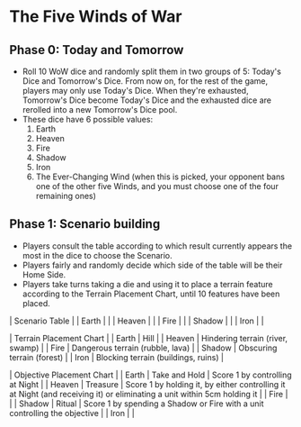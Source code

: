 # The Five Winds of War

## Phase 0: Today and Tomorrow

- Roll 10 WoW dice and randomly split them in two groups of 5: Today's Dice and Tomorrow's Dice. From now on, for the rest of the game, players may only use Today's Dice. When they're exhausted, Tomorrow's Dice become Today's Dice and the exhausted dice are rerolled into a new Tomorrow's Dice pool.
- These dice have 6 possible values:
    1. Earth
    2. Heaven
    3. Fire
    4. Shadow
    5. Iron
    6. The Ever-Changing Wind (when this is picked, your opponent bans one of the other five Winds, and you must choose one of the four remaining ones)

## Phase 1: Scenario building

- Players consult the table according to which result currently appears the most in the dice to choose the Scenario.
- Players fairly and randomly decide which side of the table will be their Home Side.
- Players take turns taking a die and using it to place a terrain feature according to the Terrain Placement Chart, until 10 features have been placed.

| Scenario Table |
| Earth  | |
| Heaven | |
| Fire   | |
| Shadow | |
| Iron   | |

| Terrain Placement Chart |
| Earth  | Hill                             |
| Heaven | Hindering terrain (river, swamp) |
| Fire   | Dangerous terrain (rubble, lava) |
| Shadow | Obscuring terrain (forest) |
| Iron   | Blocking terrain (buildings, ruins) |


| Objective Placement Chart |
| Earth  | Take and Hold | Score 1 by controlling at Night |
| Heaven | Treasure | Score 1 by holding it, by either controlling it at Night (and receiving it) or eliminating a unit within 5cm holding it |
| Fire   | |
| Shadow | Ritual | Score 1 by spending a Shadow or Fire with a unit controlling the objective |
| Iron   | |

